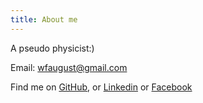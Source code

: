 ```yaml
---
title: About me
---
```


A pseudo physicist:)



Email: wfaugust@gmail.com

Find me on [GitHub](https://github.com/wfaugust), or [Linkedin](https://www.linkedin.com/in/fang-audrey-wang/) or [Facebook](https://www.facebook.com/profile.php?id=100005392728939)
